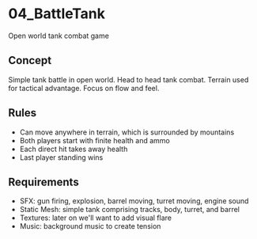 # 04_BattleTank
Open world tank combat game

## Concept
Simple tank battle in open world. Head to head tank combat. Terrain used for tactical advantage. Focus on flow and feel.

## Rules
* Can move anywhere in terrain, which is surrounded by mountains
* Both players start with finite health and ammo
* Each direct hit takes away health
* Last player standing wins

## Requirements
* SFX: gun firing, explosion, barrel moving, turret moving, engine sound
* Static Mesh: simple tank comprising tracks, body, turret, and barrel
* Textures: later on we'll want to add visual flare
* Music: background music to create tension
